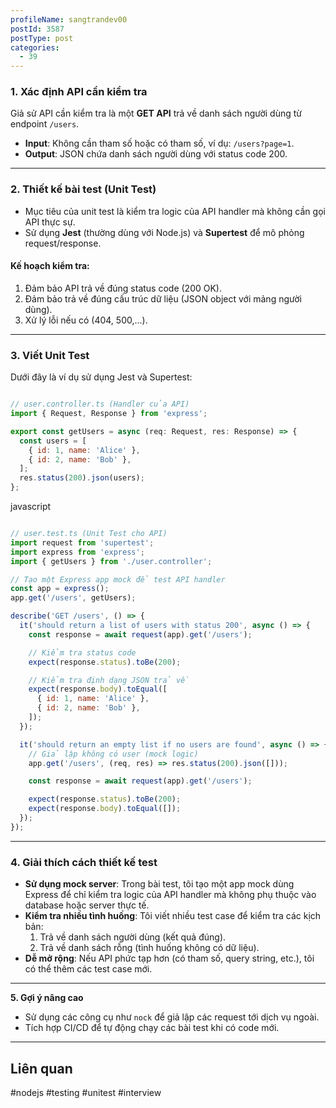 ```yaml
---
profileName: sangtrandev00
postId: 3587
postType: post
categories:
  - 39
---
```

### **1. Xác định API cần kiểm tra**

Giả sử API cần kiểm tra là một **GET API** trả về danh sách người dùng từ endpoint `/users`.

- **Input**: Không cần tham số hoặc có tham số, ví dụ: `/users?page=1`.
- **Output**: JSON chứa danh sách người dùng với status code 200.

---

### **2. Thiết kế bài test (Unit Test)**

- Mục tiêu của unit test là kiểm tra logic của API handler mà không cần gọi API thực sự.
- Sử dụng **Jest** (thường dùng với Node.js) và **Supertest** để mô phỏng request/response.

#### **Kế hoạch kiểm tra:**

1. Đảm bảo API trả về đúng status code (200 OK).
2. Đảm bảo trả về đúng cấu trúc dữ liệu (JSON object với mảng người dùng).
3. Xử lý lỗi nếu có (404, 500,...).

---

### **3. Viết Unit Test**

Dưới đây là ví dụ sử dụng Jest và Supertest:

```js

// user.controller.ts (Handler của API)
import { Request, Response } from 'express';

export const getUsers = async (req: Request, res: Response) => {
  const users = [
    { id: 1, name: 'Alice' },
    { id: 2, name: 'Bob' },
  ];
  res.status(200).json(users);
};

```

javascript

```js

// user.test.ts (Unit Test cho API)
import request from 'supertest';
import express from 'express';
import { getUsers } from './user.controller';

// Tạo một Express app mock để test API handler
const app = express();
app.get('/users', getUsers);

describe('GET /users', () => {
  it('should return a list of users with status 200', async () => {
    const response = await request(app).get('/users');

    // Kiểm tra status code
    expect(response.status).toBe(200);

    // Kiểm tra định dạng JSON trả về
    expect(response.body).toEqual([
      { id: 1, name: 'Alice' },
      { id: 2, name: 'Bob' },
    ]);
  });

  it('should return an empty list if no users are found', async () => {
    // Giả lập không có user (mock logic)
    app.get('/users', (req, res) => res.status(200).json([]));

    const response = await request(app).get('/users');

    expect(response.status).toBe(200);
    expect(response.body).toEqual([]);
  });
});

```
---

### **4. Giải thích cách thiết kế test**

- **Sử dụng mock server**: Trong bài test, tôi tạo một app mock dùng Express để chỉ kiểm tra logic của API handler mà không phụ thuộc vào database hoặc server thực tế.
- **Kiểm tra nhiều tình huống**: Tôi viết nhiều test case để kiểm tra các kịch bản:
    1. Trả về danh sách người dùng (kết quả đúng).
    2. Trả về danh sách rỗng (tình huống không có dữ liệu).
- **Dễ mở rộng**: Nếu API phức tạp hơn (có tham số, query string, etc.), tôi có thể thêm các test case mới.

---

**5. Gợi ý nâng cao**

- Sử dụng các công cụ như `nock` để giả lập các request tới dịch vụ ngoài.
- Tích hợp CI/CD để tự động chạy các bài test khi có code mới.


---
## Liên quan

#nodejs #testing #unitest #interview